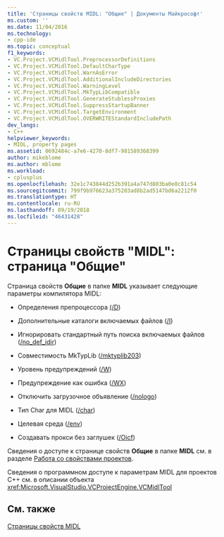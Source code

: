 ```yaml
---
title: 'Страницы свойств MIDL: "Общие" | Документы Майкрософт'
ms.custom: ''
ms.date: 11/04/2016
ms.technology:
- cpp-ide
ms.topic: conceptual
f1_keywords:
- VC.Project.VCMidlTool.PreprocessorDefinitions
- VC.Project.VCMidlTool.DefaultCharType
- VC.Project.VCMidlTool.WarnAsError
- VC.Project.VCMidlTool.AdditionalIncludeDirectories
- VC.Project.VCMidlTool.WarningLevel
- VC.Project.VCMidlTool.MkTypLibCompatible
- VC.Project.VCMidlTool.GenerateStublessProxies
- VC.Project.VCMidlTool.SuppressStartupBanner
- VC.Project.VCMidlTool.TargetEnvironment
- VC.Project.VCMidlTool.OVERWRITEStandardIncludePath
dev_langs:
- C++
helpviewer_keywords:
- MIDL, property pages
ms.assetid: 0692484c-a7e6-4270-8df7-981589368399
author: mikeblome
ms.author: mblome
ms.workload:
- cplusplus
ms.openlocfilehash: 32e1c743844d252b391a4a747d803ba0e8c81c54
ms.sourcegitcommit: 799f9b976623a375203ad8b2ad5147bd6a2212f0
ms.translationtype: HT
ms.contentlocale: ru-RU
ms.lasthandoff: 09/19/2018
ms.locfileid: "46431428"
---
```

# <a name="midl-property-pages-general"></a>Страницы свойств "MIDL": страница "Общие"

Страница свойств **Общие** в папке **MIDL** указывает следующие параметры компилятора MIDL:

- Определения препроцессора [(/D](https://msdn.microsoft.com/library/windows/desktop/aa367321))

- Дополнительные каталоги включаемых файлов ([/I](https://msdn.microsoft.com/library/windows/desktop/aa367328))

- Игнорировать стандартный путь поиска включаемых файлов ([/no_def_idir](https://msdn.microsoft.com/library/windows/desktop/aa367347))

- Совместимость MkTypLib ([/mktyplib203](https://msdn.microsoft.com/library/windows/desktop/aa367332))

- Уровень предупреждений ([/W](https://msdn.microsoft.com/library/windows/desktop/aa367383))

- Предупреждение как ошибка ([/WX](https://msdn.microsoft.com/library/windows/desktop/aa367387))

- Отключить загрузочное объявление ([/nologo](https://msdn.microsoft.com/library/windows/desktop/aa367341))

- Тип Char для MIDL ([/char](https://msdn.microsoft.com/library/windows/desktop/aa367314))

- Целевая среда ([/env](https://msdn.microsoft.com/library/windows/desktop/aa367323))

- Создавать прокси без заглушек ([/Oicf](https://msdn.microsoft.com/library/windows/desktop/aa367352))

Сведения о доступе к странице свойств **Общие** в папке **MIDL** см. в разделе [Работа со свойствами проектов](../ide/working-with-project-properties.md).

Сведения о программном доступе к параметрам MIDL для проектов C++ см. в описании объекта <xref:Microsoft.VisualStudio.VCProjectEngine.VCMidlTool>

## <a name="see-also"></a>См. также

[Страницы свойств MIDL](../ide/midl-property-pages.md)